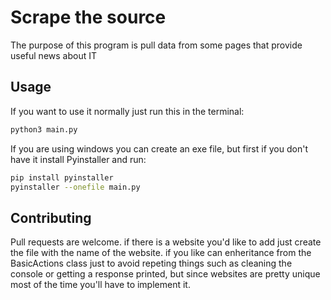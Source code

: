# Scrape the source

The purpose of this program is pull data from some pages that provide useful news about IT


## Usage

If you want to use it normally just run this in the terminal:
```bash
python3 main.py
```

If you are using windows you can create an exe file, but first if you don't have it install Pyinstaller and run:

```bash
pip install pyinstaller
pyinstaller --onefile main.py
```

## Contributing
Pull requests are welcome. if there is a website you'd like to add just create the file with the name of the website. if you like can enheritance from the BasicActions class just to avoid repeting things such as cleaning the console or getting a response printed, but since websites are pretty unique most of the time you'll have to implement it.

